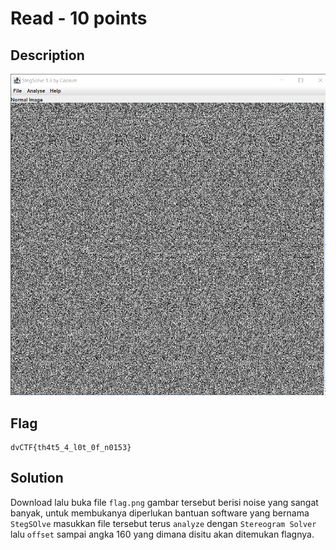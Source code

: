 # Read - 10 points
## Description

![gambar1](DavinciCTF%202021/Read/Resources/3.1%20Stegsolve%20soal.png)

## Flag
```
dvCTF{th4t5_4_l0t_0f_n0153}
```
## Solution
Download lalu buka file ```flag.png``` gambar tersebut berisi noise yang sangat banyak, untuk membukanya diperlukan bantuan software yang bernama ```StegSOlve``` masukkan file tersebut terus ```analyze``` dengan ```Stereogram Solver``` lalu ```offset``` sampai angka 160 yang dimana disitu akan ditemukan flagnya.
